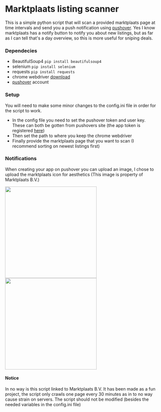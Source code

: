 # Marktplaats listing scanner
This is a simple python script that will scan a provided marktplaats page at time intervals and send you a push notification using [pushover](https://pushover.net/). Yes I know marktplaats has a notify button to notify you about new listings, but as far as I can tell that's a day overview, so this is more useful for sniping deals.

### Dependecies
- BeautifulSoup4 `pip install beautifulsoup4`
- selenium `pip install selenium`
- requests `pip install requests`
- chrome webdriver [download](https://chromedriver.chromium.org/downloads)
- [pushover](https://pushover.net/) account

### Setup
You will need to make some minor changes to the config.ini file in order for the script to work. 
- In the config file you need to set the pushover token and user key. These can both be gotten from pushovers site (the app token is registered [here](https://pushover.net/apps/build))
- Then set the path to where you keep the chrome webdriver
- Finally provide the marktplaats page that you want to scan (I recommend sorting on newest listings first)

### Notifications
When creating your app on pushover you can upload an image, I chose to upload the marktplaats icon for aesthetics (This image is property of Marktplaats B.V.)

<img src="https://i.imgur.com/IWzaqID.jpg" width="300"/>
<img src="https://i.imgur.com/WBNssoA.jpg" width="300"/>

#### Notice
In no way is this script linked to Marktplaats B.V. It has been made as a fun project, the script only crawls one page every 30 minutes as in to no way cause strain on servers. The script should not  be modified (besides the needed variables in the config.ini file)